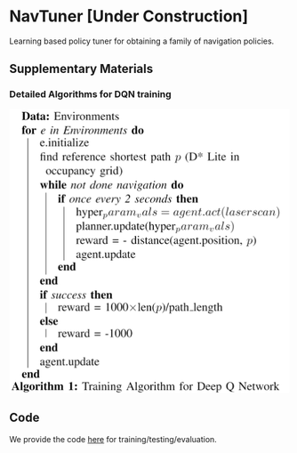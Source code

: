 # NavTuner [Under Construction]
Learning based policy tuner for obtaining a family of navigation policies.

## Supplementary Materials
### Detailed Algorithms for DQN training

![training algorithm for DQN](https://github.com/ivaROS/NavTuner/blob/main/images/training_algo.png?raw=true)

## Code

We provide the code [here](https://github.com/ivaROS/NavTuner/tree/main/code) for training/testing/evaluation.
